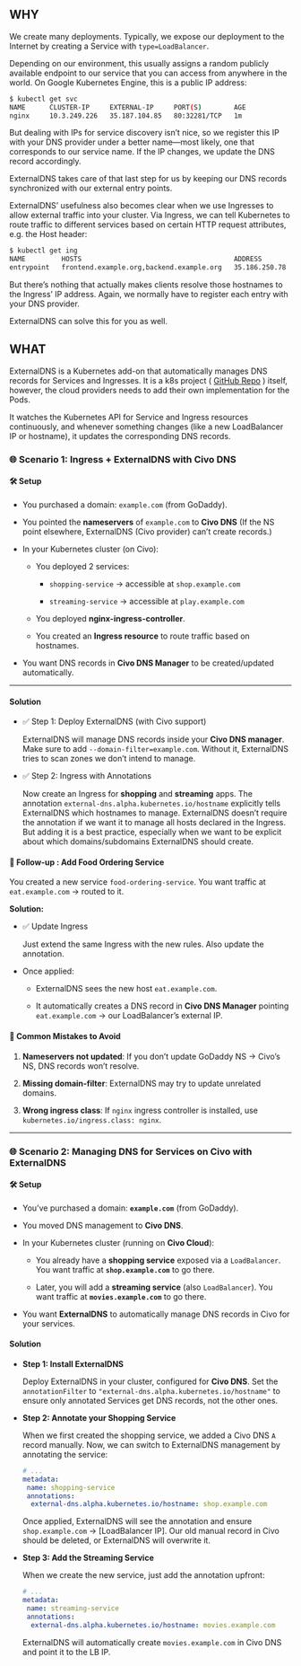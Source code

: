 ## WHY

We create many deployments. Typically, we expose our deployment to the Internet by creating a Service with `type=LoadBalancer`.

Depending on our environment, this usually assigns a random publicly available endpoint to our service that you can access from anywhere in the world. On Google Kubernetes Engine, this is a public IP address:
```bash
$ kubectl get svc
NAME      CLUSTER-IP     EXTERNAL-IP     PORT(S)        AGE
nginx     10.3.249.226   35.187.104.85   80:32281/TCP   1m
```

But dealing with IPs for service discovery isn’t nice, so we register this IP with your DNS provider under a better name—most likely, one that corresponds to our service name. If the IP changes, we update the DNS record accordingly.

ExternalDNS takes care of that last step for us by keeping our DNS records synchronized with our external entry points.

ExternalDNS’ usefulness also becomes clear when we use Ingresses to allow external traffic into your cluster. Via Ingress, we can tell Kubernetes to route traffic to different services based on certain HTTP request attributes, e.g. the Host header:
```bash
$ kubectl get ing
NAME         HOSTS                                      ADDRESS         PORTS     AGE
entrypoint   frontend.example.org,backend.example.org   35.186.250.78   80        1m
```

But there’s nothing that actually makes clients resolve those hostnames to the Ingress’ IP address. Again, we normally have to register each entry with your DNS provider.

ExternalDNS can solve this for you as well.

## WHAT
ExternalDNS is a Kubernetes add-on that automatically manages DNS records for Services and Ingresses. It is a k8s project ( [GitHub Repo](https://github.com/kubernetes-sigs/external-dns) ) itself, however, the cloud providers needs to add their own implementation for the Pods.

It watches the Kubernetes API for Service and Ingress resources continuously, and whenever something changes (like a new LoadBalancer IP or hostname), it updates the corresponding DNS records.

### 🌐 Scenario 1: Ingress + ExternalDNS with Civo DNS

####  🛠️ Setup

* You purchased a domain: `example.com` (from GoDaddy).

* You pointed the **nameservers** of `example.com` to **Civo DNS** (If the NS point elsewhere, ExternalDNS (Civo provider) can’t create records.)

* In your Kubernetes cluster (on Civo):

  * You deployed 2 services:

    * `shopping-service` → accessible at `shop.example.com`

    * `streaming-service` → accessible at `play.example.com`

  * You deployed **nginx-ingress-controller**.

  * You created an **Ingress resource** to route traffic based on hostnames.

* You want DNS records in **Civo DNS Manager** to be created/updated automatically.

---

#### Solution 

- ✅ Step 1: Deploy ExternalDNS (with Civo support)

  ExternalDNS will manage DNS records inside your **Civo DNS manager**. Make sure to add `--domain-filter=example.com`. Without it, ExternalDNS tries to scan zones we don’t intend to manage.

- ✅ Step 2: Ingress with Annotations

  Now create an Ingress for **shopping** and **streaming** apps. The annotation `external-dns.alpha.kubernetes.io/hostname` explicitly tells ExternalDNS which hostnames to manage. ExternalDNS doesn’t require the annotation if we want it to manage all hosts declared in the Ingress. But adding it is a best practice, especially when we want to be explicit about which domains/subdomains ExternalDNS should create.




#### 🎯 Follow-up : Add Food Ordering Service

You created a new service `food-ordering-service`. You want traffic at `eat.example.com` → routed to it.

**Solution:**
- ✅ Update Ingress

  Just extend the same Ingress with the new rules. Also update the annotation.


- Once applied:

  * ExternalDNS sees the new host `eat.example.com`.

  * It automatically creates a DNS record in **Civo DNS Manager** pointing `eat.example.com` → our LoadBalancer’s external IP.



####  🚨 Common Mistakes to Avoid

1. **Nameservers not updated**: If you don’t update GoDaddy NS → Civo’s NS, DNS records won’t resolve.

2. **Missing domain-filter**: ExternalDNS may try to update unrelated domains.

3. **Wrong ingress class**: If `nginx` ingress controller is installed, use `kubernetes.io/ingress.class: nginx`.

--- 

### 🌐 Scenario 2: Managing DNS for Services on Civo with ExternalDNS

#### 🛠️ Setup

* You’ve purchased a domain: **`example.com`** (from GoDaddy).

* You moved DNS management to **Civo DNS**.

* In your Kubernetes cluster (running on **Civo Cloud**):

  * You already have a **shopping service** exposed via a `LoadBalancer`. You want traffic at **`shop.example.com`** to go there.

  * Later, you will add a **streaming service** (also `LoadBalancer`). You want traffic at **`movies.example.com`** to go there.

* You want **ExternalDNS** to automatically manage DNS records in Civo for your services.

#### Solution


- **Step 1: Install ExternalDNS**

  Deploy ExternalDNS in your cluster, configured for **Civo DNS**. Set the `annotationFilter` to `"external-dns.alpha.kubernetes.io/hostname"` to ensure only annotated Services get DNS records, not the other ones.

- **Step 2: Annotate your Shopping Service**

  When we first created the shopping service, we added a Civo DNS `A` record manually. Now, we can switch to ExternalDNS management by annotating the service:

  ```yaml
  # ...
  metadata:
   name: shopping-service
   annotations:
    external-dns.alpha.kubernetes.io/hostname: shop.example.com
  ```

  Once applied, ExternalDNS will see the annotation and ensure `shop.example.com` → [LoadBalancer IP]. Our old manual record in Civo should be deleted, or ExternalDNS will overwrite it.


- **Step 3: Add the Streaming Service**

  When we create the new service, just add the annotation upfront:
  ```yaml
  # ...
  metadata:
   name: streaming-service
   annotations:
    external-dns.alpha.kubernetes.io/hostname: movies.example.com
  ```

  ExternalDNS will automatically create `movies.example.com` in Civo DNS and point it to the LB IP.
